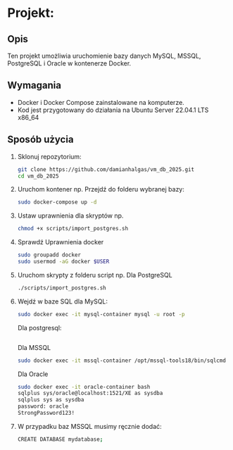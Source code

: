 # Projekt: 

## Opis
Ten projekt umożliwia uruchomienie bazy danych MySQL, MSSQL, PostgreSQL i Oracle w kontenerze Docker.

## Wymagania
- Docker i Docker Compose zainstalowane na komputerze.
- Kod jest przygotowany do działania na Ubuntu Server 22.04.1 LTS x86_64

## Sposób użycia
1. Sklonuj repozytorium:
   ```bash
   git clone https://github.com/damianhalgas/vm_db_2025.git
   cd vm_db_2025
2. Uruchom kontener np. 
   Przejdź do folderu wybranej bazy:
   ```bash
   sudo docker-compose up -d
3. Ustaw uprawnienia dla skryptów np.
   ```bash
   chmod +x scripts/import_postgres.sh
4. Sprawdź Uprawnienia docker
   ```bash
   sudo groupadd docker
   sudo usermod -aG docker $USER
5. Uruchom skrypty z folderu script np.
   Dla PostgreSQL
   ```bash
   ./scripts/import_postgres.sh
6. Wejdź w baze SQL dla MySQL:
   ```bash
   sudo docker exec -it mysql-container mysql -u root -p
   ```
   Dla postgresql:
   ```bash
   ```
   Dla MSSQL
   ```bash
   sudo docker exec -it mssql-container /opt/mssql-tools18/bin/sqlcmd -S localhost -U sa -P StrongPassword123! -C
   ```
   Dla Oracle
   ```bash
   sudo docker exec -it oracle-container bash
   sqlplus sys/oracle@localhost:1521/XE as sysdba
   sqlplus sys as sysdba
   password: oracle
   StrongPassword123!
   ```
7. W przypadku baz MSSQL musimy ręcznie dodać:
   ```bash
   CREATE DATABASE mydatabase;


